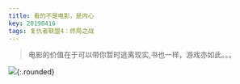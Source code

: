 ```yaml
---
title: 看的不是电影，是内心
key: 20190416
tags: 复仇者联盟4：终局之战
---
```


>电影的价值在于可以带你暂时逃离现实,书也一样，游戏亦如此。。。

<!--more-->

![](https://ws1.sinaimg.cn/large/a5caea9fgy1g24u8skr4rj20u0277woq.jpg){:.rounded}